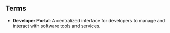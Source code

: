## Terms

- **Developer Portal**: A centralized interface for developers to manage and interact with software tools and services.
